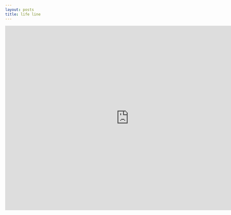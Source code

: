 ```yaml
---
layout: posts
title: life line
---
```

<iframe src="https://docs.google.com/spreadsheets/d/e/2PACX-1vSzK3bwFKJs5Wv-Rv2vF4y3AlhSlI5gnbc18GJQYDKUDcL1vGz8SOjp2Nb3qYuE2uCUx8uWtGL0fQPJ/pubhtml" style="border: 0" width="800" height="600" frameborder="0" scrolling="no"></iframe>



